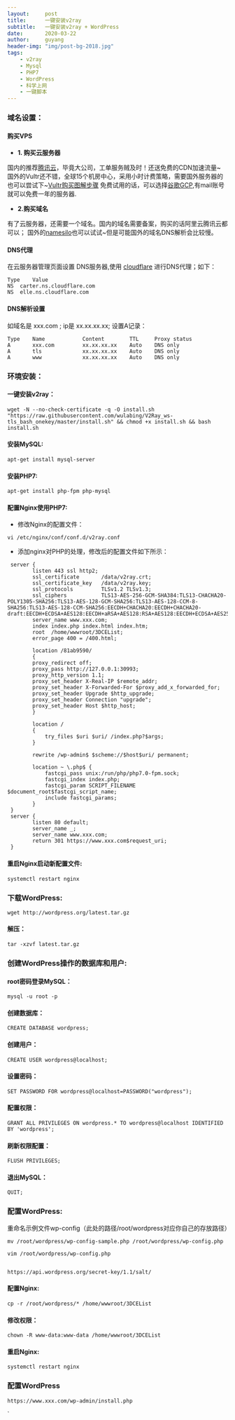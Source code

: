 ```yaml
---
layout:     post
title:      一键安装v2ray
subtitle:   一键安装v2ray + WordPress
date:       2020-03-22
author:     guyang
header-img: "img/post-bg-2018.jpg"
tags:    
    - v2ray
    - Mysql
    - PHP7
    - WordPress
    - 科学上网
    - 一键脚本    
---
```


### 域名设置：

#### 购买VPS
- **1. 购买云服务器**

国内的推荐[腾讯云](https://cloud.tencent.com/redirect.php?redirect=1005&cps_key=42c9b322fd48ff0ce405a0c7d78612fd)，毕竟大公司，工单服务贼及时！还送免费的CDN加速流量~
国外的Vultr还不错，全球15个机房中心，采用小时计费策略，需要国外服务器的也可以尝试下~[Vultr购买图解步骤](https://www.flyzy2005.cn/vps/vultr-deploy)
免费试用的话，可以选择[谷歌GCP](https://console.cloud.google.com),有mail账号就可以免费一年的服务器.

- **2.购买域名**

有了云服务器，还需要一个域名。国内的域名需要备案，购买的话阿里云腾讯云都可以；
国外的[namesilo](https://www.namesilo.com)也可以试试~但是可能国外的域名DNS解析会比较慢。


#### DNS代理

在云服务器管理页面设置 DNS服务器,使用 [cloudflare](https://dash.cloudflare.com) 进行DNS代理；如下：

```
Type	Value
NS	carter.ns.cloudflare.com
NS	elle.ns.cloudflare.com
```

#### **DNS解析设置**
如域名是 xxx.com ; ip是 xx.xx.xx.xx; 
设置A记录：
```
Type	Name	        Content	       TTL	   Proxy status	
A       xxx.com         xx.xx.xx.xx    Auto    DNS only
A       tls             xx.xx.xx.xx    Auto    DNS only
A       www             xx.xx.xx.xx    Auto    DNS only
```

### 环境安装：

#### 一键安装v2ray：
```
wget -N --no-check-certificate -q -O install.sh "https://raw.githubusercontent.com/wulabing/V2Ray_ws-tls_bash_onekey/master/install.sh" && chmod +x install.sh && bash install.sh
```
#### 安装MySQL:
```
apt-get install mysql-server
```
#### 安装PHP7:
```
apt-get install php-fpm php-mysql
```
#### 配置Nginx使用PHP7:
 - 修改Nginx的配置文件：
 
```
vi /etc/nginx/conf/conf.d/v2ray.conf
```

 - 添加nginx对PHP的处理，修改后的配置文件如下所示：
 
```
 server {
        listen 443 ssl http2;
        ssl_certificate       /data/v2ray.crt;
        ssl_certificate_key   /data/v2ray.key;
        ssl_protocols         TLSv1.2 TLSv1.3;
        ssl_ciphers           TLS13-AES-256-GCM-SHA384:TLS13-CHACHA20-POLY1305-SHA256:TLS13-AES-128-GCM-SHA256:TLS13-AES-128-CCM-8-SHA256:TLS13-AES-128-CCM-SHA256:EECDH+CHACHA20:EECDH+CHACHA20-draft:EECDH+ECDSA+AES128:EECDH+aRSA+AES128:RSA+AES128:EECDH+ECDSA+AES256:EECDH+aRSA+AES256:RSA+AES256:EECDH+ECDSA+3DES:EECDH+aRSA+3DES:RSA+3DES:!MD5;
        server_name www.xxx.com;
        index index.php index.html index.htm;
        root  /home/wwwroot/3DCEList;
        error_page 400 = /400.html;
        
        location /81ab9590/
        {
        proxy_redirect off;
        proxy_pass http://127.0.0.1:30993;
        proxy_http_version 1.1;
        proxy_set_header X-Real-IP $remote_addr;
        proxy_set_header X-Forwarded-For $proxy_add_x_forwarded_for;
        proxy_set_header Upgrade $http_upgrade;
        proxy_set_header Connection "upgrade";
        proxy_set_header Host $http_host;
        }
        
        location /
        {
        	try_files $uri $uri/ /index.php?$args;
        }
        
        rewrite /wp-admin$ $scheme://$host$uri/ permanent;
        
        location ~ \.php$ {
        	fastcgi_pass unix:/run/php/php7.0-fpm.sock;
        	fastcgi_index index.php;
        	fastcgi_param SCRIPT_FILENAME $document_root$fastcgi_script_name;
        	include fastcgi_params;
        }
 }
 server {
        listen 80 default;
        server_name _;
        server_name www.xxx.com;
        return 301 https://www.xxx.com$request_uri;
 }

```
#### 重启Nginx启动新配置文件:
```
systemctl restart nginx
```

### 下载WordPress:
```
wget http://wordpress.org/latest.tar.gz
```
#### 解压：
```
tar -xzvf latest.tar.gz
```
### 创建WordPress操作的数据库和用户:

#### root密码登录MySQL：
```
mysql -u root -p
```
#### 创建数据库：
```
CREATE DATABASE wordpress;
```
#### 创建用户：
```
CREATE USER wordpress@localhost;
```
#### 设置密码：
```
SET PASSWORD FOR wordpress@localhost=PASSWORD("wordpress");
```
#### 配置权限：
```
GRANT ALL PRIVILEGES ON wordpress.* TO wordpress@localhost IDENTIFIED BY 'wordpress';
```
#### 刷新权限配置：
```
FLUSH PRIVILEGES;
```
#### 退出MySQL：
```
QUIT;
```

### 配置WordPress:
重命名示例文件wp-config（此处的路径/root/wordpress对应你自己的存放路径）
```
mv /root/wordpress/wp-config-sample.php /root/wordpress/wp-config.php

vim /root/wordpress/wp-config.php


https://api.wordpress.org/secret-key/1.1/salt/
```

#### 配置Nginx:
```
cp -r /root/wordpress/* /home/wwwroot/3DCEList
```
#### 修改权限：
```
chown -R www-data:www-data /home/wwwroot/3DCEList
```
#### 重启Nginx:
```
systemctl restart nginx
```

### 配置WordPress
```
https://www.xxx.com/wp-admin/install.php
```
`